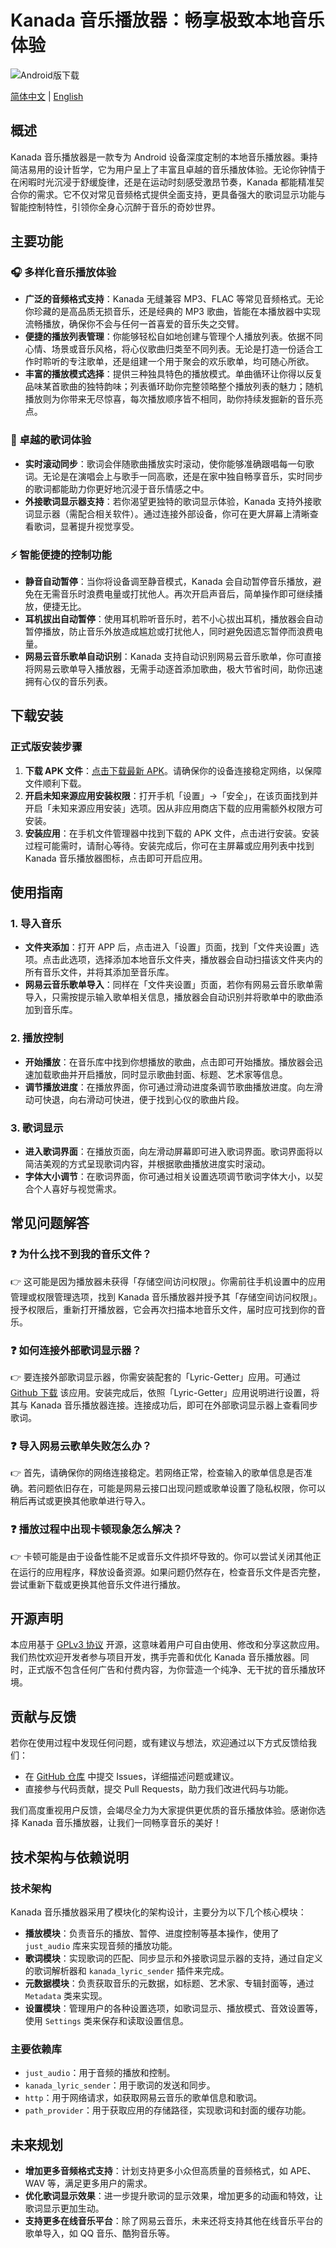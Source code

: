 # Kanada 音乐播放器：畅享极致本地音乐体验

![Android版下载](https://img.shields.io/badge/Android-v1.0.0-blue?logo=android)

[简体中文](README.md) | [English](README_EN.md)

## 概述
Kanada 音乐播放器是一款专为 Android 设备深度定制的本地音乐播放器。秉持简洁易用的设计哲学，它为用户呈上了丰富且卓越的音乐播放体验。无论你钟情于在闲暇时光沉浸于舒缓旋律，还是在运动时刻感受激昂节奏，Kanada 都能精准契合你的需求。它不仅对常见音频格式提供全面支持，更具备强大的歌词显示功能与智能控制特性，引领你全身心沉醉于音乐的奇妙世界。

## 主要功能

### 🎧 多样化音乐播放体验
- **广泛的音频格式支持**：Kanada 无缝兼容 MP3、FLAC 等常见音频格式。无论你珍藏的是高品质无损音乐，还是经典的 MP3 歌曲，皆能在本播放器中实现流畅播放，确保你不会与任何一首喜爱的音乐失之交臂。
- **便捷的播放列表管理**：你能够轻松自如地创建与管理个人播放列表。依据不同心情、场景或音乐风格，将心仪歌曲归类至不同列表。无论是打造一份适合工作时聆听的专注歌单，还是组建一个用于聚会的欢乐歌单，均可随心所欲。
- **丰富的播放模式选择**：提供三种独具特色的播放模式。单曲循环让你得以反复品味某首歌曲的独特韵味；列表循环助你完整领略整个播放列表的魅力；随机播放则为你带来无尽惊喜，每次播放顺序皆不相同，助你持续发掘新的音乐亮点。

### 📖 卓越的歌词体验
- **实时滚动同步**：歌词会伴随歌曲播放实时滚动，使你能够准确跟唱每一句歌词。无论是在演唱会上与歌手一同高歌，还是在家中独自畅享音乐，实时同步的歌词都能助力你更好地沉浸于音乐情感之中。
- **外接歌词显示器支持**：若你渴望更独特的歌词显示体验，Kanada 支持外接歌词显示器（需配合相关软件）。通过连接外部设备，你可在更大屏幕上清晰查看歌词，显著提升视觉享受。

### ⚡ 智能便捷的控制功能
- **静音自动暂停**：当你将设备调至静音模式，Kanada 会自动暂停音乐播放，避免在无需音乐时浪费电量或打扰他人。再次开启声音后，简单操作即可继续播放，便捷无比。
- **耳机拔出自动暂停**：使用耳机聆听音乐时，若不小心拔出耳机，播放器会自动暂停播放，防止音乐外放造成尴尬或打扰他人，同时避免因遗忘暂停而浪费电量。
- **网易云音乐歌单自动识别**：Kanada 支持自动识别网易云音乐歌单，你可直接将网易云歌单导入播放器，无需手动逐首添加歌曲，极大节省时间，助你迅速拥有心仪的音乐列表。

## 下载安装

### 正式版安装步骤
1. **下载 APK 文件**：[点击下载最新 APK](https://github.com/xiaocaoooo/Kanada/releases/latest/download/app-release.apk)。请确保你的设备连接稳定网络，以保障文件顺利下载。
2. **开启未知来源应用安装权限**：打开手机「设置」->「安全」，在该页面找到并开启「未知来源应用安装」选项。因从非应用商店下载的应用需额外权限方可安装。
3. **安装应用**：在手机文件管理器中找到下载的 APK 文件，点击进行安装。安装过程可能需时，请耐心等待。安装完成后，你可在主屏幕或应用列表中找到 Kanada 音乐播放器图标，点击即可开启应用。

## 使用指南

### 1. 导入音乐
- **文件夹添加**：打开 APP 后，点击进入「设置」页面，找到「文件夹设置」选项。点击此选项，选择添加本地音乐文件夹，播放器会自动扫描该文件夹内的所有音乐文件，并将其添加至音乐库。
- **网易云音乐歌单导入**：同样在「文件夹设置」页面，若你有网易云音乐歌单需导入，只需按提示输入歌单相关信息，播放器会自动识别并将歌单中的歌曲添加到音乐库。

### 2. 播放控制
- **开始播放**：在音乐库中找到你想播放的歌曲，点击即可开始播放。播放器会迅速加载歌曲并开启播放，同时显示歌曲封面、标题、艺术家等信息。
- **调节播放进度**：在播放界面，你可通过滑动进度条调节歌曲播放进度。向左滑动可快退，向右滑动可快进，便于找到心仪的歌曲片段。

### 3. 歌词显示
- **进入歌词界面**：在播放页面，向左滑动屏幕即可进入歌词界面。歌词界面将以简洁美观的方式呈现歌词内容，并根据歌曲播放进度实时滚动。
- **字体大小调节**：在歌词界面，你可通过相关设置选项调节歌词字体大小，以契合个人喜好与视觉需求。

## 常见问题解答

### ❓ 为什么找不到我的音乐文件？
👉 这可能是因为播放器未获得「存储空间访问权限」。你需前往手机设置中的应用管理或权限管理选项，找到 Kanada 音乐播放器并授予其「存储空间访问权限」。授予权限后，重新打开播放器，它会再次扫描本地音乐文件，届时应可找到你的音乐。

### ❓ 如何连接外部歌词显示器？
👉 要连接外部歌词显示器，你需安装配套的「Lyric-Getter」应用。可通过 [Github 下载](https://github.com/xiaowine/Lyric-Getter/releases/latest) 该应用。安装完成后，依照「Lyric-Getter」应用说明进行设置，将其与 Kanada 音乐播放器连接。连接成功后，即可在外部歌词显示器上查看同步歌词。

### ❓ 导入网易云歌单失败怎么办？
👉 首先，请确保你的网络连接稳定。若网络正常，检查输入的歌单信息是否准确。若问题依旧存在，可能是网易云接口出现问题或歌单设置了隐私权限，你可以稍后再试或更换其他歌单进行导入。

### ❓ 播放过程中出现卡顿现象怎么解决？
👉 卡顿可能是由于设备性能不足或音乐文件损坏导致的。你可以尝试关闭其他正在运行的应用程序，释放设备资源。如果问题仍然存在，检查音乐文件是否完整，尝试重新下载或更换其他音乐文件进行播放。

## 开源声明
本应用基于 [GPLv3 协议](LICENSE) 开源，这意味着用户可自由使用、修改和分享这款应用。我们热忱欢迎开发者参与项目开发，携手完善和优化 Kanada 音乐播放器。同时，正式版不包含任何广告和付费内容，为你营造一个纯净、无干扰的音乐播放环境。

## 贡献与反馈
若你在使用过程中发现任何问题，或有建议与想法，欢迎通过以下方式反馈给我们：
- 在 [GitHub 仓库](https://github.com/xiaocaoooo/Kanada) 中提交 Issues，详细描述问题或建议。
- 直接参与代码贡献，提交 Pull Requests，助力我们改进代码与功能。

我们高度重视用户反馈，会竭尽全力为大家提供更优质的音乐播放体验。感谢你选择 Kanada 音乐播放器，让我们一同畅享音乐的美好！

## 技术架构与依赖说明
### 技术架构
Kanada 音乐播放器采用了模块化的架构设计，主要分为以下几个核心模块：
- **播放模块**：负责音乐的播放、暂停、进度控制等基本操作，使用了 `just_audio` 库来实现音频的播放功能。
- **歌词模块**：实现歌词的匹配、同步显示和外接歌词显示器的支持，通过自定义的歌词解析器和 `kanada_lyric_sender` 插件来完成。
- **元数据模块**：负责获取音乐的元数据，如标题、艺术家、专辑封面等，通过 `Metadata` 类来实现。
- **设置模块**：管理用户的各种设置选项，如歌词显示、播放模式、音效设置等，使用 `Settings` 类来保存和读取设置信息。

### 主要依赖库
- `just_audio`：用于音频的播放和控制。
- `kanada_lyric_sender`：用于歌词的发送和同步。
- `http`：用于网络请求，如获取网易云音乐的歌单信息和歌词。
- `path_provider`：用于获取应用的存储路径，实现歌词和封面的缓存功能。

## 未来规划
- **增加更多音频格式支持**：计划支持更多小众但高质量的音频格式，如 APE、WAV 等，满足更多用户的需求。
- **优化歌词显示效果**：进一步提升歌词的显示效果，增加更多的动画和特效，让歌词显示更加生动。
- **支持更多在线音乐平台**：除了网易云音乐，未来还将支持其他在线音乐平台的歌单导入，如 QQ 音乐、酷狗音乐等。